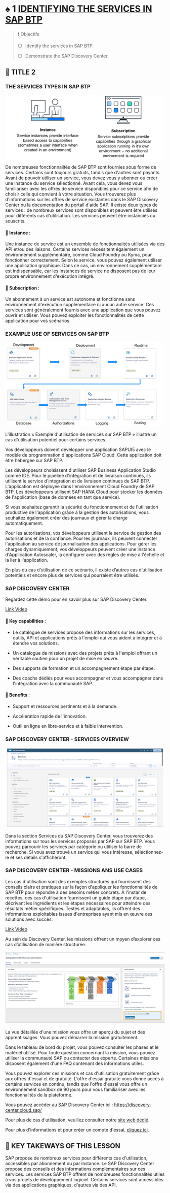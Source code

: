 # ♠ 1 [IDENTIFYING THE SERVICES IN SAP BTP](https://learning.sap.com/learning-journeys/discover-sap-business-technology-platform/identifying-the-services-in-sap-btp_e7380661-2cbc-4339-9d3b-c954d5b9c8ed)

> :exclamation: Objectifs
>
> - [ ] Identify the services in SAP BTP.
>
> - [ ] Demonstrate the SAP Discovery Center.

## :closed_book: TITLE 2

### THE SERVICES TYPES IN SAP BTP

![](./RESSOURCES/Service%20Types.png)

De nombreuses fonctionnalités de SAP BTP sont fournies sous forme de services. Certains sont toujours gratuits, tandis que d'autres sont payants. Avant de pouvoir utiliser un service, vous devez vous y abonner ou créer une instance du service sélectionné. Avant cela, vous devez vous familiariser avec les offres de service disponibles pour ce service afin de choisir celle qui convient à votre situation. Vous trouverez plus d'informations sur les offres de service existantes dans le SAP Discovery Center ou la documentation du portail d'aide SAP. Il existe deux types de services : de nombreux services sont disponibles et peuvent être utilisés pour différents cas d'utilisation. Les services peuvent être instanciés ou souscrits.

#### :small_red_triangle_down: Instance :

Une instance de service est un ensemble de fonctionnalités utilisées via des API et/ou des liaisons. Certains services nécessitent également un environnement supplémentaire, comme Cloud Foundry ou Kyma, pour fonctionner correctement. Selon le service, vous pouvez également utiliser une application graphique. Dans ce cas, un environnement supplémentaire est indispensable, car les instances de service ne disposent pas de leur propre environnement d'exécution intégré.

#### :small_red_triangle_down: Subscription :

Un abonnement à un service est autonome et fonctionne sans environnement d'exécution supplémentaire ni aucun autre service. Ces services sont généralement fournis avec une application que vous pouvez ouvrir et utiliser. Vous pouvez exploiter les fonctionnalités de cette application pour vos scénarios.

### EXAMPLE USE OF SERVICES ON SAP BTP

![](./RESSOURCES/BTP100_01_U2L3_003.png)

L'illustration « Exemple d'utilisation de services sur SAP BTP » illustre un cas d'utilisation potentiel pour certains services.

Vos développeurs doivent développer une application SAPUI5 avec le modèle de programmation d'applications SAP Cloud. Cette application doit être hébergée sur SAP BTP.

Les développeurs choisissent d'utiliser SAP Business Application Studio comme IDE. Pour le pipeline d'intégration et de livraison continues, ils utilisent le service d'intégration et de livraison continues de SAP BTP. L'application est déployée dans l'environnement Cloud Foundry de SAP BTP. Les développeurs utilisent SAP HANA Cloud pour stocker les données de l'application (base de données en tant que service).

Si vous souhaitez garantir la sécurité du fonctionnement et de l'utilisation productive de l'application grâce à la gestion des autorisations, vous souhaitez également créer des journaux et gérer la charge automatiquement.

Pour les autorisations, vos développeurs utilisent le service de gestion des autorisations et de la confiance. Pour les journaux, ils peuvent connecter l'application au service de journalisation des applications. Pour gérer les charges dynamiquement, vos développeurs peuvent créer une instance d'Application Autoscaler, la configurer avec des règles de mise à l'échelle et la lier à l'application.

En plus du cas d’utilisation de ce scénario, il existe d’autres cas d’utilisation potentiels et encore plus de services qui pourraient être utilisés.

### SAP DISCOVERY CENTER

Regardez cette démo pour en savoir plus sur SAP Discovery Center.

[Link Video](https://learning.sap.com/learning-journeys/discover-sap-business-technology-platform/identifying-the-services-in-sap-btp_e7380661-2cbc-4339-9d3b-c954d5b9c8ed)

#### :small_red_triangle_down: Key capabilities :

- Le catalogue de services propose des informations sur les services, outils, API et applications prêts à l'emploi qui vous aident à intégrer et à étendre vos solutions.

- Un catalogue de missions avec des projets prêts à l'emploi offrant un véritable soutien pour un projet de mise en œuvre.

- Des supports de formation et un accompagnement étape par étape.

- Des coachs dédiés pour vous accompagner et vous accompagner dans l'intégration avec la communauté SAP.

#### :small_red_triangle_down: Benefits :

- Support et ressources pertinents et à la demande.

- Accélération rapide de l'innovation.

- Outil en ligne en libre-service et à faible intervention.

### SAP DISCOVERY CENTER - SERVICES OVERVIEW

![](./RESSOURCES/BTP100_01_U2L3_002.png)

Dans la section Services du SAP Discovery Center, vous trouverez des informations sur tous les services proposés par SAP sur SAP BTP. Vous pouvez parcourir les services par catégorie ou utiliser la barre de recherche. Si vous avez trouvé un service qui vous intéresse, sélectionnez-le et ses détails s'afficheront.

### SAP DISCOVERY CENTER - MISSIONS ANS USE CASES

Les cas d'utilisation sont des exemples structurés qui fournissent des conseils clairs et pratiques sur la façon d'appliquer les fonctionnalités de SAP BTP pour répondre à des besoins métier concrets. À l'instar de recettes, ces cas d'utilisation fournissent un guide étape par étape, décrivant les ingrédients et les étapes nécessaires pour atteindre des résultats métier spécifiques. Testés et adaptables, ils offrent des informations exploitables issues d'entreprises ayant mis en œuvre ces solutions avec succès.

[Link Video](https://learning.sap.com/learning-journeys/discover-sap-business-technology-platform/identifying-the-services-in-sap-btp_e7380661-2cbc-4339-9d3b-c954d5b9c8ed)

Au sein du Discovery Center, les missions offrent un moyen d’explorer ces cas d’utilisation de manière structurée.

![](./RESSOURCES/BTP100_01_U2L3_004.png)

La vue détaillée d'une mission vous offre un aperçu du sujet et des apprentissages. Vous pouvez démarrer la mission gratuitement.

Dans le tableau de bord du projet, vous pouvez consulter les phases et le matériel utilisé. Pour toute question concernant la mission, vous pouvez utiliser la communauté SAP ou contacter des experts. Certaines missions disposent également d'une FAQ contenant des informations utiles.

Vous pouvez explorer ces missions et cas d'utilisation gratuitement grâce aux offres d'essai et de gratuité. L'offre d'essai gratuite vous donne accès à certains services en continu, tandis que l'offre d'essai vous offre un environnement sandbox de 90 jours pour vous familiariser avec les fonctionnalités de la plateforme.

Vous pouvez accéder au SAP Discovery Center ici : https://discovery-center.cloud.sap/

Pour plus de cas d'utilisation, veuillez consulter notre [site web dédié](https://www.sap.com/products/technology-platform/use-cases.html).

Pour plus d'informations et pour créer un compte d'essai, [cliquez ici](https://sap.com/trysapbtp).

## :closed_book: KEY TAKEWAYS OF THIS LESSON

SAP propose de nombreux services pour différents cas d'utilisation, accessibles par abonnement ou par instance. Le SAP Discovery Center propose des conseils et des informations complémentaires sur ces services. Les services SAP BTP offrent de nombreuses fonctionnalités utiles à vos projets de développement logiciel. Certains services sont accessibles via des applications graphiques, d'autres via des API.
